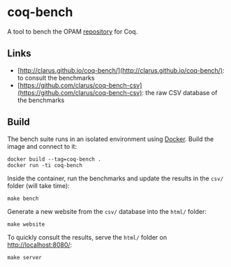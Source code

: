 # coq-bench

A tool to bench the OPAM [repository](https://github.com/coq/opam-coq-repo) for Coq.

## Links
* [http://clarus.github.io/coq-bench/](http://clarus.github.io/coq-bench/): to consult the benchmarks
* [https://github.com/clarus/coq-bench-csv](https://github.com/clarus/coq-bench-csv): the raw CSV database of the benchmarks

## Build
The bench suite runs in an isolated environment using [Docker](https://www.docker.com/). Build the image and connect to it:

    docker build --tag=coq-bench .
    docker run -ti coq-bench

Inside the container, run the benchmarks and update the results in the `csv/` folder (will take time):

    make bench

Generate a new website from the `csv/` database into the `html/` folder:

    make website

To quickly consult the results, serve the `html/` folder on [http://localhost:8080/](http://localhost:8080/):

    make server
